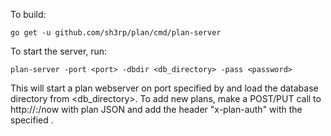 To build:

    go get -u github.com/sh3rp/plan/cmd/plan-server

To start the server, run:

    plan-server -port <port> -dbdir <db_directory> -pass <password>

This will start a plan webserver on port specified by <port> and load
the database directory from <db_directory>.  To add new plans, make a
POST/PUT call to http://<host>:<port>/now with plan JSON and add the
header "x-plan-auth" with the specified <password>.
